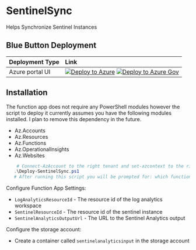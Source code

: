 # SentinelSync
Helps Synchronize Sentinel Instances

## Blue Button Deployment

| Deployment Type | Link |
|:--|:--|
| Azure portal UI |[![Deploy to Azure](https://aka.ms/deploytoazurebutton)](https://portal.azure.com/#blade/Microsoft_Azure_CreateUIDef/CustomDeploymentBlade/uri/https%3A%2F%2Fraw.githubusercontent.com%2Fshawntmeyer%2FSentinelSync%2Frefs%2Fheads%2FDeployment%2Fdeployment%2FfunctionApp.json/uiFormDefinitionUri/https%3A%2F%2Fraw.githubusercontent.com%2Fshawntmeyer%2FSentinelSync%2Frefs%2Fheads%2FDeployment%2Fdeployment%2FuiFormDefinition.json) [![Deploy to Azure Gov](https://aka.ms/deploytoazuregovbutton)](https://portal.azure.us/?feature.deployapiver=2022-12-01#blade/Microsoft_Azure_CreateUIDef/CustomDeploymentBlade/uri/https%3A%2F%2Fraw.githubusercontent.com%2Fshawntmeyer%2FSentinelSync%2Frefs%2Fheads%2FDeployment%2Fdeployment%2FfunctionApp.json/uiFormDefinitionUri/https%3A%2F%2Fraw.githubusercontent.com%2Fshawntmeyer%2FSentinelSync%2Frefs%2Fheads%2FDeployment%2Fdeployment%2FuiFormDefinition.json)

## Installation
The function app does not require any PowerShell modules however the script to deploy it currently assumes you have the following modules installed. I plan to remove this dependency in the future.
- Az.Accounts
- Az.Resources
- Az.Functions
- Az.OperationalInsights
- Az.Websites

```PowerShell
    # Connect-AzAccount to the right tenant and set-azcontext to the right subscription first
   .\Deploy-SentinelSync.ps1
   # After running this script you will be prompted for: which function app to update and which log analytics workspace to work with
```
Configure Function App Settings:
- `LogAnalyticsResourceId` - The resource id of the log analytics workspace
- `SentinelResourceId` - The resource id of the sentinel instance
- `SentinelAnalyticsOutputUrl` - The URL to the Sentinel Analytics output

Configure the storage account:
- Create a container called `sentinelanalyticsinput` in the storage account
